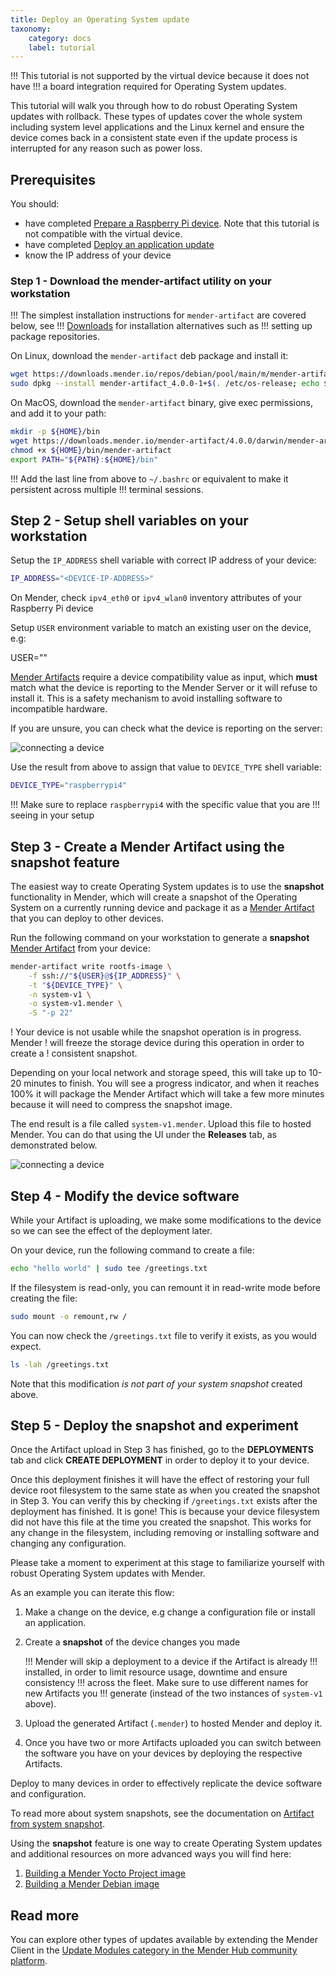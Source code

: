 ```yaml
---
title: Deploy an Operating System update
taxonomy:
    category: docs
    label: tutorial
---
```


!!! This tutorial is not supported by the virtual device because it does not have
!!! a board integration required for Operating System updates.

This tutorial will walk you through how to do robust Operating System updates with
rollback. These types of updates cover the whole system including system level
applications and the Linux kernel and ensure the device comes back in a
consistent state even if the update process is interrupted for any reason such
as power loss.


## Prerequisites

You should:

* have completed [Prepare a Raspberry Pi device](../01.Preparation/01.Prepare-a-Raspberry-Pi-device/docs.md). Note that this tutorial is not compatible with the virtual device.
* have completed [Deploy an application update](../02.Deploy-an-application-update/docs.md)
* know the IP address of your device


### Step 1 - Download the mender-artifact utility on your workstation

!!! The simplest installation instructions for `mender-artifact` are covered below, see
!!! [Downloads](../../10.Downloads/docs.md#mender-artifact) for installation alternatives such as
!!! setting up package repositories.

On Linux, download the `mender-artifact` deb package and install it:

<!--AUTOVERSION: "mender-artifact_%-1"/mender-artifact -->
```bash
wget https://downloads.mender.io/repos/debian/pool/main/m/mender-artifact/mender-artifact_4.0.0-1%2B$(. /etc/os-release; echo $ID)%2B$(. /etc/os-release; echo $VERSION_CODENAME)_amd64.deb
sudo dpkg --install mender-artifact_4.0.0-1+$(. /etc/os-release; echo $ID)+$(. /etc/os-release; echo $VERSION_CODENAME)_amd64.deb
```

On MacOS, download the `mender-artifact` binary, give exec permissions, and add it to your path:

<!--AUTOVERSION: "mender-artifact/%/"/mender-artifact -->
```bash
mkdir -p ${HOME}/bin
wget https://downloads.mender.io/mender-artifact/4.0.0/darwin/mender-artifact -O ${HOME}/bin/mender-artifact
chmod +x ${HOME}/bin/mender-artifact
export PATH="${PATH}:${HOME}/bin"
```

!!! Add the last line from above to `~/.bashrc` or equivalent to make it persistent across multiple
!!! terminal sessions.

## Step 2 - Setup shell variables on your workstation

Setup the `IP_ADDRESS` shell variable with correct IP address of your device:

```bash
IP_ADDRESS="<DEVICE-IP-ADDRESS>"
```

On Mender, check `ipv4_eth0` or `ipv4_wlan0` inventory attributes of your
Raspberry Pi device

Setup `USER` environment variable to match an existing user on the device, e.g:

USER="<your-user>"

[Mender Artifacts](../../02.Overview/03.Artifact/docs.md) require
a device compatibility value as input, which **must** match what the device is
reporting to the Mender Server or it will refuse to install it. This is a safety
mechanism to avoid installing software to incompatible hardware.

If you are unsure, you can check what the device is reporting on the server:

![connecting a device](Image_0.png)

Use the result from above to assign that value to `DEVICE_TYPE` shell variable:

```bash
DEVICE_TYPE="raspberrypi4"
```

!!! Make sure to replace `raspberrypi4` with the specific value that you are
!!! seeing in your setup

## Step 3 - Create a Mender Artifact using the snapshot feature

The easiest way to create Operating System updates is to use the **snapshot**
functionality in Mender, which will create a snapshot of the Operating System on a
currently running device and package it as a
[Mender Artifact](../../02.Overview/03.Artifact/docs.md) that you
can deploy to other devices.

Run the following command on your workstation to generate a **snapshot**
[Mender Artifact](../../02.Overview/03.Artifact/docs.md) from your
device:

```bash
mender-artifact write rootfs-image \
    -f ssh://"${USER}@${IP_ADDRESS}" \
    -t "${DEVICE_TYPE}" \
    -n system-v1 \
    -o system-v1.mender \
    -S "-p 22"
```

! Your device is not usable while the snapshot operation is in progress. Mender
! will freeze the storage device during this operation in order to create a
! consistent snapshot.

Depending on your local network and storage speed, this will take up to
10-20 minutes to finish. You will see a progress indicator, and when it
reaches 100% it will package the Mender Artifact which will take a few more
minutes because it will need to compress the snapshot image.

The end result is a file called `system-v1.mender`. Upload this file to
hosted Mender. You can do that using the UI under the **Releases** tab, as
demonstrated below.

![connecting a device](Image_1.png)


## Step 4 - Modify the device software

While your Artifact is uploading, we make some modifications to the device
so we can see the effect of the deployment later.

On your device, run the following command to create a file:

```bash
echo "hello world" | sudo tee /greetings.txt
```

If the filesystem is read-only, you can remount it in read-write mode before creating the file:

```bash
sudo mount -o remount,rw /
```

You can now check the `/greetings.txt` file to verify it exists, as you would expect.

```bash
ls -lah /greetings.txt
```

Note that this modification *is not part of your system snapshot* created above.


## Step 5 - Deploy the snapshot and experiment

Once the Artifact upload in Step 3 has finished,
go to the **DEPLOYMENTS** tab and click **CREATE DEPLOYMENT** in
order to deploy it to your device.

Once this deployment finishes it will have the effect of restoring your full
device root filesystem to the same state as when you created the snapshot in Step 3.
You can verify this by checking if `/greetings.txt` exists after the deployment has finished.
It is gone! This is because your device filesystem did not have this file
at the time you created the snapshot. This works for any change in the filesystem,
including removing or installing software and changing any configuration.

Please take a moment to experiment at this stage to familiarize yourself with
robust Operating System updates with Mender.

As an example you can iterate this flow:

1. Make a change on the device, e.g change a configuration file or install an
application.
2. Create a **snapshot** of the device changes you made

    !!! Mender will skip a deployment to a device if the Artifact is already
    !!! installed, in order to limit resource usage, downtime and ensure consistency
    !!! across the fleet. Make sure to use different names for new Artifacts you
    !!! generate (instead of the two instances of `system-v1` above).

3. Upload the generated Artifact (`.mender`) to hosted Mender and deploy it.
4. Once you have two or more Artifacts uploaded you can switch between the
   software you have on your devices by deploying the respective Artifacts.

Deploy to many devices in order to effectively replicate the device software
and configuration.

To read more about system snapshots, see the documentation on
[Artifact from system snapshot](../../06.Artifact-creation/02.Create-an-Artifact-with-system-snapshot/docs.md).

Using the **snapshot** feature is one way to create Operating System updates and additional
resources on more advanced ways you will find here:

1. [Building a Mender Yocto Project image](../../05.Operating-System-updates-Yocto-Project/03.Build-for-demo/docs.md)
2. [Building a Mender Debian image](../../04.Operating-System-updates-Debian-family/02.Convert-a-Mender-Debian-image/docs.md)

## Read more

You can explore other types of updates available by extending the Mender Client
in the
[Update Modules category in the Mender Hub community platform](https://hub.mender.io/c/update-modules/13?target=_blank).
